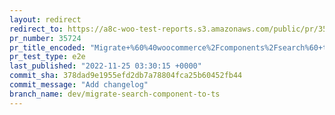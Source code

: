 ```yaml
---
layout: redirect
redirect_to: https://a8c-woo-test-reports.s3.amazonaws.com/public/pr/35724/e2e/index.html
pr_number: 35724
pr_title_encoded: "Migrate+%60%40woocommerce%2Fcomponents%2Fsearch%60+to+TS"
pr_test_type: e2e
last_published: "2022-11-25 03:30:15 +0000"
commit_sha: 378dad9e1955efd2db7a78804fca25b60452fb44
commit_message: "Add changelog"
branch_name: dev/migrate-search-component-to-ts
---
```

